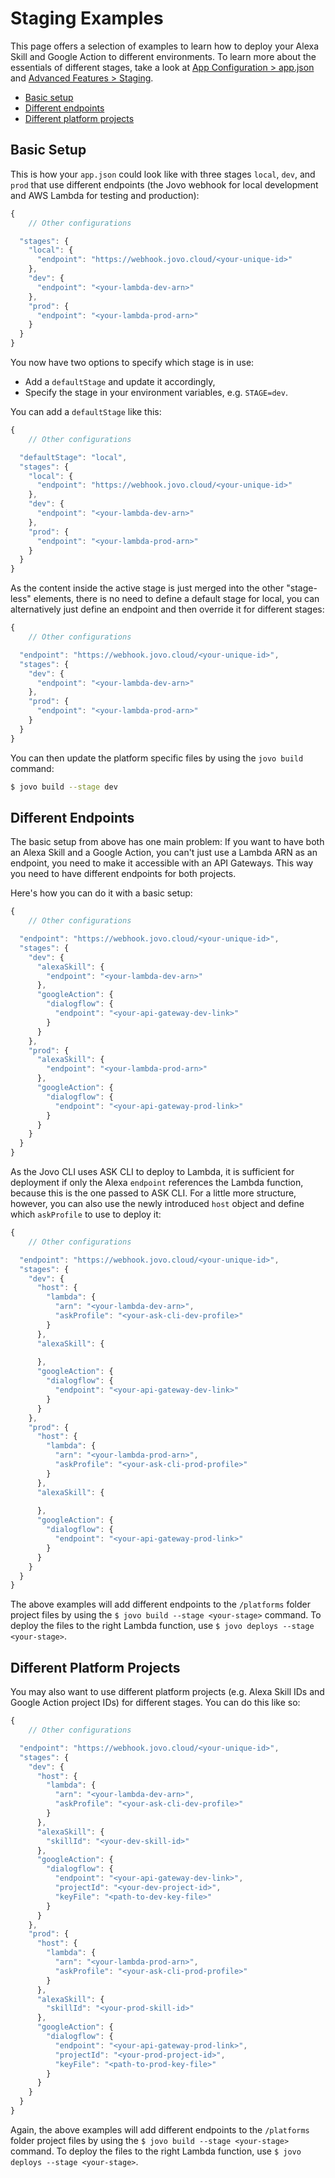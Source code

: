 # Staging Examples

This page offers a selection of examples to learn how to deploy your Alexa Skill and Google Action to different environments. To learn more about the essentials of different stages, take a look at [App Configuration > app.json](https://github.com/jovotech/jovo-framework-nodejs/blob/master/docs/03_app-configuration/app-json.md 'docs/app-json') and [Advanced Features > Staging](https://github.com/jovotech/jovo-framework-nodejs/blob/master/docs/07_advanced#staging 'docs/advanced#staging').

* [Basic setup](#basic-setup)
* [Different endpoints](#different-endpoints)
* [Different platform projects](#different-platform-projects)

## Basic Setup

This is how your `app.json` could look like with three stages `local`, `dev`, and `prod` that use different endpoints (the Jovo webhook for local development and AWS Lambda for testing and production):

```javascript
{
	// Other configurations

  "stages": {
    "local": {
      "endpoint": "https://webhook.jovo.cloud/<your-unique-id>"
    },
    "dev": {
      "endpoint": "<your-lambda-dev-arn>"
    },
    "prod": {
      "endpoint": "<your-lambda-prod-arn>"
    }
  }
}
```

You now have two options to specify which stage is in use:

* Add a `defaultStage` and update it accordingly, 
* Specify the stage in your environment variables, e.g. `STAGE=dev`.

You can add a `defaultStage` like this:

```javascript
{
	// Other configurations

  "defaultStage": "local",
  "stages": {
    "local": {
      "endpoint": "https://webhook.jovo.cloud/<your-unique-id>"
    },
    "dev": {
      "endpoint": "<your-lambda-dev-arn>"
    },
    "prod": {
      "endpoint": "<your-lambda-prod-arn>"
    }
  }
}
```

As the content inside the active stage is just merged into the other "stage-less" elements, there is no need to define a default stage for local, you can alternatively just define an endpoint and then override it for different stages:

```javascript
{
	// Other configurations

  "endpoint": "https://webhook.jovo.cloud/<your-unique-id>",
  "stages": {
    "dev": {
      "endpoint": "<your-lambda-dev-arn>"
    },
    "prod": {
      "endpoint": "<your-lambda-prod-arn>"
    }
  }
}
```

You can then update the platform specific files by using the `jovo build` command:

```sh
$ jovo build --stage dev
```

## Different Endpoints

The basic setup from above has one main problem: If you want to have both an Alexa Skill and a Google Action, you can't just use a Lambda ARN as an endpoint, you need to make it accessible with an API Gateways. This way you need to have different endpoints for both projects.

Here's how you can do it with a basic setup:

```javascript
{
	// Other configurations

  "endpoint": "https://webhook.jovo.cloud/<your-unique-id>",
  "stages": {
    "dev": {
      "alexaSkill": {
        "endpoint": "<your-lambda-dev-arn>"
      },
      "googleAction": {
        "dialogflow": {
          "endpoint": "<your-api-gateway-dev-link>"
        }
      }
    },
    "prod": {
      "alexaSkill": {
        "endpoint": "<your-lambda-prod-arn>"
      },
      "googleAction": {
        "dialogflow": {
          "endpoint": "<your-api-gateway-prod-link>"
        }
      }
    }
  }
}
```
As the Jovo CLI uses ASK CLI to deploy to Lambda, it is sufficient for deployment if only the Alexa `endpoint` references the Lambda function, because this is the one passed to ASK CLI. For a little more structure, however, you can also use the newly introduced `host` object and define which `askProfile` to use to deploy it:

```javascript
{
	// Other configurations

  "endpoint": "https://webhook.jovo.cloud/<your-unique-id>",
  "stages": {
    "dev": {
      "host": {
        "lambda": {
          "arn": "<your-lambda-dev-arn>",
          "askProfile": "<your-ask-cli-dev-profile>"
        }
      },
      "alexaSkill": {
        
      },
      "googleAction": {
        "dialogflow": {
          "endpoint": "<your-api-gateway-dev-link>"
        }
      }
    },
    "prod": {
      "host": {
        "lambda": {
          "arn": "<your-lambda-prod-arn>",
          "askProfile": "<your-ask-cli-prod-profile>"
        }
      },
      "alexaSkill": {
        
      },
      "googleAction": {
        "dialogflow": {
          "endpoint": "<your-api-gateway-prod-link>"
        }
      }
    }
  }
}
```

The above examples will add different endpoints to the `/platforms` folder project files by using the `$ jovo build --stage <your-stage>` command. To deploy the files to the right Lambda function, use `$ jovo deploys --stage <your-stage>`.

## Different Platform Projects

You may also want to use different platform projects (e.g. Alexa Skill IDs and Google Action project IDs) for different stages. You can do this like so:

```javascript
{
	// Other configurations

  "endpoint": "https://webhook.jovo.cloud/<your-unique-id>",
  "stages": {
    "dev": {
      "host": {
        "lambda": {
          "arn": "<your-lambda-dev-arn>",
          "askProfile": "<your-ask-cli-dev-profile>"
        }
      },
      "alexaSkill": {
        "skillId": "<your-dev-skill-id>"
      },
      "googleAction": {
        "dialogflow": {
          "endpoint": "<your-api-gateway-dev-link>",
          "projectId": "<your-dev-project-id>",
          "keyFile": "<path-to-dev-key-file>"
        }
      }
    },
    "prod": {
      "host": {
        "lambda": {
          "arn": "<your-lambda-prod-arn>",
          "askProfile": "<your-ask-cli-prod-profile>"
        }
      },
      "alexaSkill": {
        "skillId": "<your-prod-skill-id>"
      },
      "googleAction": {
        "dialogflow": {
          "endpoint": "<your-api-gateway-prod-link>",
          "projectId": "<your-prod-project-id>",
          "keyFile": "<path-to-prod-key-file>"
        }
      }
    }
  }
}
```

Again, the above examples will add different endpoints to the `/platforms` folder project files by using the `$ jovo build --stage <your-stage>` command. To deploy the files to the right Lambda function, use `$ jovo deploys --stage <your-stage>`.

<!--[metadata]: { "description": "Learn how to deploy your Alexa Skill and Google Action to different environments" }-->
